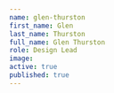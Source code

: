 ```yaml
---
name: glen-thurston
first_name: Glen
last_name: Thurston
full_name: Glen Thurston
role: Design Lead
image:
active: true
published: true
---
```

